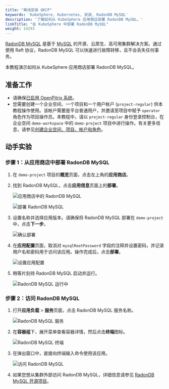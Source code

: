 ```yaml
---
title: "离线安装 QKCP"
keywords: 'KubeSphere, Kubernetes, 安装, RadonDB MySQL'
description: '了解如何从 KubeSphere 应用商店部署 RadonDB MySQL。'
linkTitle: "在 KubeSphere 中部署 RadonDB MySQL"
weight: 14293
---
```


[RadonDB MySQL](https://github.com/radondb/radondb-mysql-kubernetes) 是基于 [MySQL](https://MySQL.org) 的开源、云原生、高可用集群解决方案。通过使用 Raft 协议，RadonDB MySQL 可以快速进行故障转移，且不会丢失任何事务。

本教程演示如何从 KubeSphere 应用商店部署 RadonDB MySQL。

## 准备工作

- 请确保[已启用 OpenPitrix 系统](../../../pluggable-components/app-store/)。
- 您需要创建一个企业空间、一个项目和一个用户帐户 (`project-regular`) 供本教程操作使用。该帐户需要是平台普通用户，并邀请至项目中赋予 `operator` 角色作为项目操作员。本教程中，请以 `project-regular` 身份登录控制台，在企业空间 `demo-workspace` 中的 `demo-project` 项目中进行操作。有关更多信息，请参见[创建企业空间、项目、帐户和角色](../../../quick-start/create-workspace-and-project/)。

## 动手实验

### 步骤 1：从应用商店中部署 RadonDB MySQL


1. 在 `demo-project` 项目的**概览**页面，点击左上角的**应用商店**。

2. 找到 RadonDB MySQL，点击**应用信息**页面上的**部署**。

   ![应用商店中的 RadonDB MySQL](/images/docs/zh-cn/appstore/built-in-apps/radondb-mysql-app/radondb-mysql-in-app-store.png)

   ![部署 RadonDB MySQL](/images/docs/zh-cn/appstore/built-in-apps/radondb-mysql-app/deploy-radondb-mysql.png)

3. 设置名称并选择应用版本。请确保将 RadonDB MySQL 部署在 `demo-project` 中，点击**下一步**。

   ![确认部署](/images/docs/zh-cn/appstore/built-in-apps/radondb-mysql-app/confirm-deployment.png)

4. 在**应用配置**页面，取消对 `mysqlRootPassword` 字段的注释并设置密码，并记录用户名和密码用于访问该应用。操作完成后，点击**部署**。

   ![设置应用配置](/images/docs/zh-cn/appstore/built-in-apps/radondb-mysql-app/set-app-configuration.png)

5. 稍等片刻待 RadonDB MySQL 启动并运行。

   ![RadonDB MySQL 运行中](/images/docs/zh-cn/appstore/built-in-apps/radondb-mysql-app/radondb-mysql-running.png)

### 步骤 2：访问 RadonDB MySQL

1. 打开**应用负载** > **服务**页面，点击 RadonDB MySQL 服务名称。

   ![RadonDB MySQL 服务](/images/docs/zh-cn/appstore/built-in-apps/radondb-mysql-app/radondb-mysql-service.png)

2. 在**容器组**下，展开菜单查看容器详情，然后点击**终端**图标。

   ![RadonDB MySQL 终端](/images/docs/zh-cn/appstore/built-in-apps/radondb-mysql-app/radondb-mysql-terminal.png)

3. 在弹出窗口中，直接向终端输入命令使用该应用。

   ![访问 RadonDB MySQL](/images/docs/zh-cn/appstore/built-in-apps/radondb-mysql-app/radondb-mysql-service-terminal.png)

4. 如果您想从集群外部访问 RadonDB MySQL，详细信息请参见 [RadonDB MySQL 开源项目](https://github.com/radondb/radondb-mysql-kubernetes)。